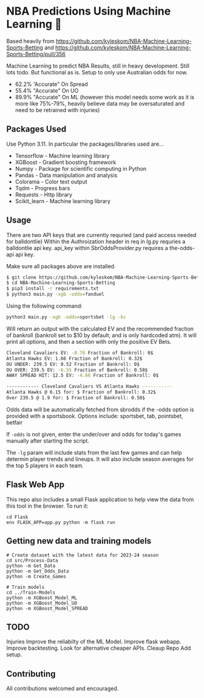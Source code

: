 # NBA Predictions Using Machine Learning 🏀
Based heavily from https://github.com/kyleskom/NBA-Machine-Learning-Sports-Betting and https://github.com/kyleskom/NBA-Machine-Learning-Sports-Betting/pull/356

Machine Learning to predict NBA Results, still in heavy development. Still lots todo. But functional as is. Setup to only use Australian odds for now.
* 62.2% 'Accurate" On Spread
* 55.4% "Accurate" On UO
* 89.9% "Accurate" On ML (however this model needs some work as it is more like 75%-79%, heavily believe data may be oversaturated and need to be retrained with injuries)

## Packages Used

Use Python 3.11. In particular the packages/libraries used are...

* Tensorflow - Machine learning library
* XGBoost - Gradient boosting framework
* Numpy - Package for scientific computing in Python
* Pandas - Data manipulation and analysis
* Colorama - Color text output
* Tqdm - Progress bars
* Requests - Http library
* Scikit_learn - Machine learning library

## Usage
There are two API keys that are currently requried (and paid access needed for balldontlie)
Within the Authroization header in req in lg.py requries a balldontlie api key.
api_key within SbrOddsProvider.py requires a the-odds-api api key.

Make sure all packages above are installed.

```bash
$ git clone https://github.com/kyleskom/NBA-Machine-Learning-Sports-Betting.git
$ cd NBA-Machine-Learning-Sports-Betting
$ pip3 install -r requirements.txt
$ python3 main.py -xgb -odds=fanduel
```
Using the following command:
```bash
python3 main.py -xgb -odds=sportsbet -lg -kc
```
Will return an output with the calculated EV and the recommended fraction of bankroll (bankroll set to $10 by default, and is only hardcoded atm). It will print all options, and then a section with only the positive EV Bets.

```bash
Cleveland Cavaliers EV: -0.76 Fraction of Bankroll: 0$
Atlanta Hawks EV: 1.66 Fraction of Bankroll: 0.32$
OU UNDER: 239.5 EV: 0.52 Fraction of Bankroll: 0$
OU OVER: 239.5 EV: -6.55 Fraction of Bankroll: 0.58$
AWAY SPREAD HIT: 12.5 EV: -4.66 Fraction of Bankroll: 0$

------------ Cleveland Cavaliers VS Atlanta Hawks -----------
Atlanta Hawks @ 6.15 for: $ Fraction of Bankroll: 0.32$
Over 239.5 @ 1.9 for: $ Fraction of Bankroll: 0.58$
```

Odds data will be automatically fetched from sbrodds if the -odds option is provided with a sportsbook.  Options include: sportsbet, tab, pointsbet, betfair

If `-odds` is not given, enter the under/over and odds for today's games manually after starting the script.

The `-lg` param will include stats from the last few games and can help determin player trends and lineups. It will also include season averages for the top 5 players in each team.


## Flask Web App

This repo also includes a small Flask application to help view the data from this tool in the browser. To run it:
```
cd Flask
env FLASK_APP=app.py python -m flask run
```

## Getting new data and training models
```
# Create dataset with the latest data for 2023-24 season
cd src/Process-Data
python -m Get_Data
python -m Get_Odds_Data
python -m Create_Games

# Train models
cd ../Train-Models
python -m XGBoost_Model_ML
python -m XGBoost_Model_UO
python -m XGBoost_Model_SPREAD
```

## TODO
Injuries
Improve the reliabilty of the ML Model.
Improve flask webapp.
Improve backtesting.
Look for alternative cheaper APIs.
Cleaup Repo
Add setup.

## Contributing

All contributions welcomed and encouraged.
